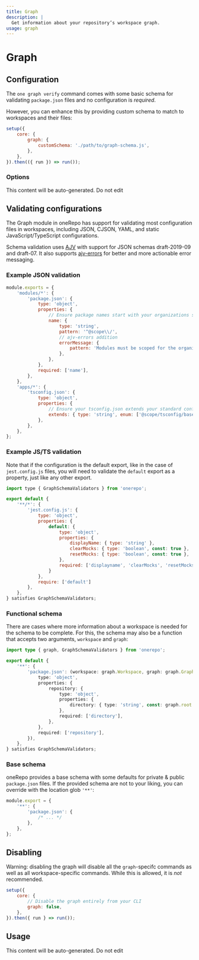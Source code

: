 ```yaml
---
title: Graph
description: |
  Get information about your repository’s workspace graph.
usage: graph
---
```


# Graph

## Configuration

The `one graph verify` command comes with some basic schema for validating `package.json` files and no configuration is _required_.

However, you can enhance this by providing custom schema to match to workspaces and their files:

```js {3-5}
setup({
	core: {
		graph: {
			customSchema: './path/to/graph-schema.js',
		},
	},
}).then(({ run }) => run());
```

### Options

<!-- start-usage-typedoc -->

This content will be auto-generated. Do not edit

<!-- end-usage-typedoc -->

## Validating configurations

The Graph module in oneRepo has support for validating most configuration files in workspaces, including JSON, CJSON, YAML, and static JavaScript/TypeScript configurations.

Schema validation uses [AJV](https://ajv.js.org) with support for JSON schemas draft-2019-09 and draft-07. It also supports [ajv-errors](https://ajv.js.org/packages/ajv-errors.html) for better and more actionable error messaging.

### Example JSON validation

```js title="graph-schema.js"
module.exports = {
	'modules/*': {
		'package.json': {
			type: 'object',
			properties: {
				// Ensure package names start with your organizations scope:
				name: {
					type: 'string',
					pattern: '^@scope\\/',
					// ajv-errors addition
					errorMessage: {
						pattern: 'Modules must be scoped for the organization, "@scope/<name>"',
					},
				},
			},
			required: ['name'],
		},
	},
	'apps/*': {
		'tsconfig.json': {
			type: 'object',
			properties: {
				// Ensure your tsconfig.json extends your standard config
				extends: { type: 'string', enum: ['@scope/tsconfig/base.json'] },
			},
		},
	},
};
```

### Example JS/TS validation

Note that if the configuration is the default export, like in the case of `jest.config.js` files, you will need to validate the `default` export as a property, just like any other export.

```js title="graph-schema.ts"
import type { GraphSchemaValidators } from 'onerepo';

export default {
	'**/*': {
		'jest.config.js': {
			type: 'object',
			properties: {
				default: {
					type: 'object',
					properties: {
						displayName: { type: 'string' },
						clearMocks: { type: 'boolean', const: true },
						resetMocks: { type: 'boolean', const: true },
					},
					required: ['displayname', 'clearMocks', 'resetMocks'],
				}
			},
			require: ['default']
		},
	},
} satisfies GraphSchemaValidators;
```

### Functional schema

There are cases where more information about a workspace is needed for the schema to be complete. For this, the schema may also be a function that accepts two arguments, `workspace` and `graph`:

```ts
import type { graph, GraphSchemaValidators } from 'onerepo';

export default {
	'**': {
		'package.json': (workspace: graph.Workspace, graph: graph.Graph) => ({
			type: 'object',
			properties: {
				repository: {
					type: 'object',
					properties: {
						directory: { type: 'string', const: graph.root.relative(workspace.location) },
					},
					required: ['directory'],
				},
			},
			required: ['repository'],
		}),
	},
} satisfies GraphSchemaValidators;
```

### Base schema

oneRepo provides a base schema with some defaults for private & public `package.json` files. If the provided schema are not to your liking, you can override with the location glob `'**'`:

```js title="graph-schema.js" {2}
module.export = {
	'**': {
		'package.json': {
			/* ... */
		},
	},
};
```

## Disabling

Warning: disabling the graph will disable all the `graph`-specifc commands as well as all workspace-specific commands. While this is allowed, it is _not_ recommended.

```js {3,4}
setup({
	core: {
		// Disable the graph entirely from your CLI
		graph: false,
	},
}).then({ run } => run());
```

## Usage

<!-- start-auto-generated-from-cli-graph -->

This content will be auto-generated. Do not edit

<!-- end-auto-generated-from-cli-graph -->
